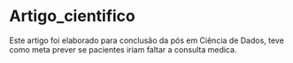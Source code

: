 # Artigo_cientifico
Este artigo foi elaborado para conclusão da pós em Ciência de Dados, teve como meta prever se pacientes iriam faltar a consulta medica.
